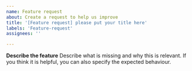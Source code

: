 ```yaml
---
name: Feature request
about: Create a request to help us improve
title: '[Feature request] please put your title here'
labels: 'Feature-request'
assignees: ''

---
```


**Describe the feature**
Describe what is missing and why this is relevant. If you think it is helpful, you can also specify the expected behaviour.
